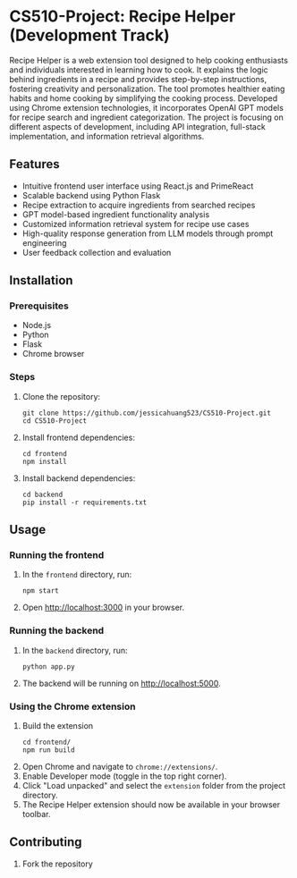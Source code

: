 #  CS510-Project: Recipe Helper (Development Track)

Recipe Helper is a web extension tool designed to help cooking enthusiasts and individuals interested in learning how to cook. It explains the logic behind ingredients in a recipe and provides step-by-step instructions, fostering creativity and personalization. The tool promotes healthier eating habits and home cooking by simplifying the cooking process. Developed using Chrome extension technologies, it incorporates OpenAI GPT models for recipe search and ingredient categorization. The project is focusing on different aspects of development, including API integration, full-stack implementation, and information retrieval algorithms.

## Features

- Intuitive frontend user interface using React.js and PrimeReact
- Scalable backend using Python Flask
- Recipe extraction to acquire ingredients from searched recipes
- GPT model-based ingredient functionality analysis
- Customized information retrieval system for recipe use cases
- High-quality response generation from LLM models through prompt engineering
- User feedback collection and evaluation

## Installation

### Prerequisites

- Node.js
- Python
- Flask
- Chrome browser

### Steps

1. Clone the repository:

   ```
   git clone https://github.com/jessicahuang523/CS510-Project.git
   cd CS510-Project
   ```

2. Install frontend dependencies:

   ```
   cd frontend
   npm install
   ```

3. Install backend dependencies:

   ```
   cd backend
   pip install -r requirements.txt
   ```

## Usage

### Running the frontend

1. In the `frontend` directory, run:

   ```
   npm start
   ```

2. Open [http://localhost:3000](http://localhost:3000) in your browser.

### Running the backend

1. In the `backend` directory, run:

   ```
   python app.py
   ```

2. The backend will be running on [http://localhost:5000](http://localhost:5000).

### Using the Chrome extension

1. Build the extension
   ```
   cd frontend/
   npm run build
   ```
2. Open Chrome and navigate to `chrome://extensions/`.
3. Enable Developer mode (toggle in the top right corner).
4. Click "Load unpacked" and select the `extension` folder from the project directory.
5. The Recipe Helper extension should now be available in your browser toolbar.

## Contributing

1. Fork the repository
